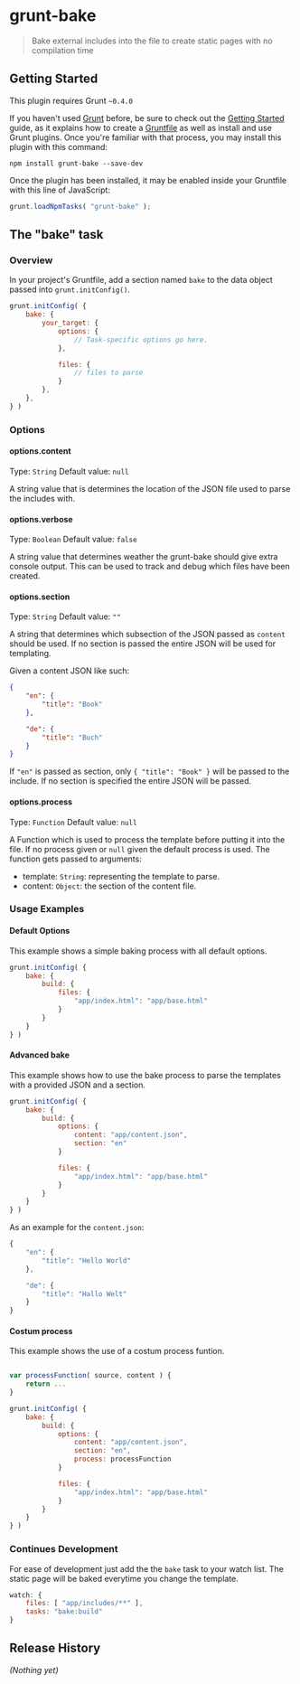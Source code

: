 # grunt-bake

> Bake external includes into the file to create static pages with no compilation time

## Getting Started
This plugin requires Grunt `~0.4.0`

If you haven't used [Grunt](http://gruntjs.com/) before, be sure to check out the [Getting Started](http://gruntjs.com/getting-started) guide, as it explains how to create a [Gruntfile](http://gruntjs.com/sample-gruntfile) as well as install and use Grunt plugins. Once you're familiar with that process, you may install this plugin with this command:

```shell
npm install grunt-bake --save-dev
```

Once the plugin has been installed, it may be enabled inside your Gruntfile with this line of JavaScript:

```js
grunt.loadNpmTasks( "grunt-bake" );
```

## The "bake" task

### Overview
In your project's Gruntfile, add a section named `bake` to the data object passed into `grunt.initConfig()`.

```js
grunt.initConfig( {
	bake: {
		your_target: {
			options: {
				// Task-specific options go here.
			},

			files: {
				// files to parse
			}
		},
	},
} )
```

### Options

#### options.content
Type: `String`
Default value: `null`

A string value that is determines the location of the JSON file used to parse the includes with.

#### options.verbose
Type: `Boolean`
Default value: `false`

A string value that determines weather the grunt-bake should give extra console output. This can be used to track and debug which files have been created.

#### options.section
Type: `String`
Default value: `""`

A string that determines which subsection of the JSON passed as `content` should be used. If no section is passed the entire JSON will be used for templating.

Given a content JSON like such:

```json
{
	"en": {
		"title": "Book"
	},

	"de": {
		"title": "Buch"
	}
}
```

If `"en"` is passed as section, only `{ "title": "Book" }` will be passed to the include. If no section is specified the entire JSON will be passed.


#### options.process
Type: `Function`
Default value: `null`

A Function which is used to process the template before putting it into the file. If no process given or `null` given the default process is used.
The function gets passed to arguments:
* template: `String`: representing the template to parse.
* content: `Object`: the section of the content file.


### Usage Examples

#### Default Options
This example shows a simple baking process with all default options.

```js
grunt.initConfig( {
	bake: {
		build: {
			files: {
				"app/index.html": "app/base.html"
			}
		}
	}
} )
```

#### Advanced bake
This example shows how to use the bake process to parse the templates with a provided JSON and a section.

```js
grunt.initConfig( {
	bake: {
		build: {
			options: {
				content: "app/content.json",
				section: "en"
			}

			files: {
				"app/index.html": "app/base.html"
			}
		}
	}
} )
```

As an example for the `content.json`:

```javascript
{
	"en": {
		"title": "Hello World"
	},

	"de": {
		"title": "Hallo Welt"
	}
}
```

#### Costum process
This example shows the use of a costum process funtion.

```js

var processFunction( source, content ) {
	return ...
}

grunt.initConfig( {
	bake: {
		build: {
			options: {
				content: "app/content.json",
				section: "en",
				process: processFunction
			}

			files: {
				"app/index.html": "app/base.html"
			}
		}
	}
} )
```

### Continues Development

For ease of development just add the the `bake` task to your watch list. The static page will be baked everytime you change the template.

```javascript
watch: {
	files: [ "app/includes/**" ],
	tasks: "bake:build"
}
```

## Release History
_(Nothing yet)_
